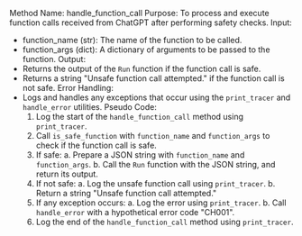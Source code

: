 Method Name: handle_function_call
Purpose: To process and execute function calls received from ChatGPT after performing safety checks.
Input: 
- function_name (str): The name of the function to be called.
- function_args (dict): A dictionary of arguments to be passed to the function.
Output: 
- Returns the output of the `Run` function if the function call is safe.
- Returns a string "Unsafe function call attempted." if the function call is not safe.
Error Handling: 
- Logs and handles any exceptions that occur using the `print_tracer` and `handle_error` utilities.
Pseudo Code:
    1. Log the start of the `handle_function_call` method using `print_tracer`.
    2. Call `is_safe_function` with `function_name` and `function_args` to check if the function call is safe.
    3. If safe:
        a. Prepare a JSON string with `function_name` and `function_args`.
        b. Call the `Run` function with the JSON string, and return its output.
    4. If not safe:
        a. Log the unsafe function call using `print_tracer`.
        b. Return a string "Unsafe function call attempted."
    5. If any exception occurs:
        a. Log the error using `print_tracer`.
        b. Call `handle_error` with a hypothetical error code "CH001".
    6. Log the end of the `handle_function_call` method using `print_tracer`.

